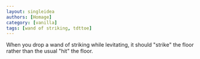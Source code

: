 ```yaml
---
layout: singleidea
authors: [Homage]
category: [vanilla]
tags: [wand of striking, tdttoe]
---
```

When you drop a wand of striking while levitating, it should "strike" the floor rather than the usual "hit" the floor.
